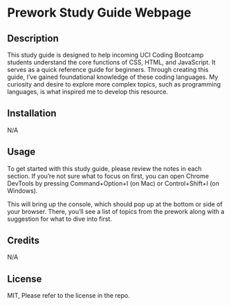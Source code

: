 # Prework Study Guide Webpage

## Description

This study guide is designed to help incoming UCI Coding Bootcamp students understand the core functions of CSS, HTML, and JavaScript. It serves as a quick reference guide for beginners.
Through creating this guide, I’ve gained foundational knowledge of these coding languages. My curiosity and desire to explore more complex topics, such as programming languages, is what inspired me to develop this resource.


## Installation

N/A

## Usage

To get started with this study guide, please review the notes in each section. If you’re not sure what to focus on first, you can open Chrome DevTools by pressing Command+Option+I (on Mac) or Control+Shift+I (on Windows).

This will bring up the console, which should pop up at the bottom or side of your browser. There, you’ll see a list of topics from the prework along with a suggestion for what to dive into first.


## Credits

N/A

## License

MIT, Please refer to the license in the repo.



